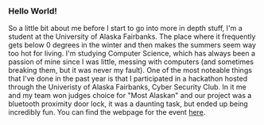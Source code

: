 ### Hello World!
So a little bit about me before I start to go into more in depth stuff, I'm a student at the University of Alaska Fairbanks. 
The place where it frequently gets below 0 degrees in the winter and then makes the summers seem way too hot for living. I'm studying
Computer Science, which has always been a passion of mine since I was little, messing with computers (and sometimes breaking them, but it 
was never my fault). One of the most noteable things that I've done in the past year is that I participated in a hackathon hosted through
the Univeristy of Alaska Fairbanks, Cyber Security Club. In it me and my team won judges choice for "Most Alaskan" and our project was
a bluetooth proximity door lock, it was a daunting task, but ended up being incredibly fun. You can find the webpage for the event [here](https://www.csc.uaf.edu/hackathon/).

